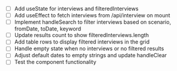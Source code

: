 - [ ] Add useState for interviews and filteredInterviews
- [ ] Add useEffect to fetch interviews from /api/interview on mount
- [ ] Implement handleSearch to filter interviews based on scenario, fromDate, toDate, keyword
- [ ] Update results count to show filteredInterviews.length
- [ ] Add table rows to display filtered interviews in the grid
- [ ] Handle empty state when no interviews or no filtered results
- [ ] Adjust default dates to empty strings and update handleClear
- [ ] Test the component functionality
